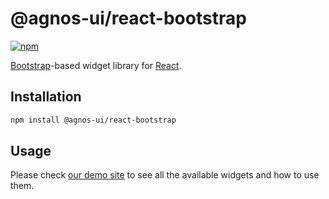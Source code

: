 # @agnos-ui/react-bootstrap

[![npm](https://img.shields.io/npm/v/@agnos-ui/react-bootstrap)](https://www.npmjs.com/package/@agnos-ui/react-bootstrap)

[Bootstrap](https://getbootstrap.com/)-based widget library for [React](https://react.dev/).

## Installation

```sh
npm install @agnos-ui/react-bootstrap
```

## Usage

Please check [our demo site](https://www.agnosui.dev/latest/) to see all the available widgets and how to use them.
